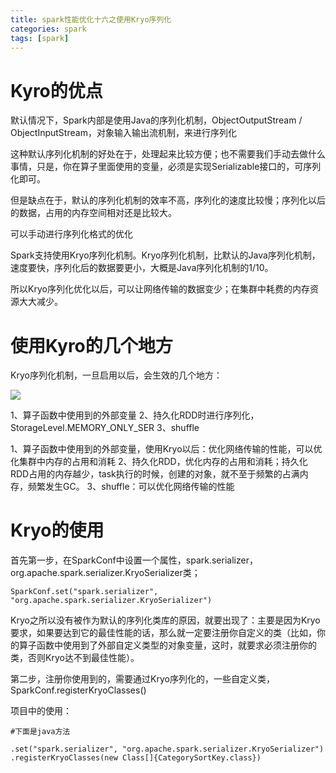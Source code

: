 ```yaml
---
title: spark性能优化十六之使用Kryo序列化
categories: spark  
tags: [spark]
---
```


# Kyro的优点

默认情况下，Spark内部是使用Java的序列化机制，ObjectOutputStream / ObjectInputStream，对象输入输出流机制，来进行序列化

<!--more-->

这种默认序列化机制的好处在于，处理起来比较方便；也不需要我们手动去做什么事情，只是，你在算子里面使用的变量，必须是实现Serializable接口的，可序列化即可。

但是缺点在于，默认的序列化机制的效率不高，序列化的速度比较慢；序列化以后的数据，占用的内存空间相对还是比较大。

可以手动进行序列化格式的优化

Spark支持使用Kryo序列化机制。Kryo序列化机制，比默认的Java序列化机制，速度要快，序列化后的数据要更小，大概是Java序列化机制的1/10。

所以Kryo序列化优化以后，可以让网络传输的数据变少；在集群中耗费的内存资源大大减少。


# 使用Kyro的几个地方

Kryo序列化机制，一旦启用以后，会生效的几个地方：

![](http://ols7leonh.bkt.clouddn.com//assert/img/bigdata/spark从入门到精通_笔记/performance_kryo.png)



1、算子函数中使用到的外部变量
2、持久化RDD时进行序列化，StorageLevel.MEMORY_ONLY_SER
3、shuffle

1、算子函数中使用到的外部变量，使用Kryo以后：优化网络传输的性能，可以优化集群中内存的占用和消耗
2、持久化RDD，优化内存的占用和消耗；持久化RDD占用的内存越少，task执行的时候，创建的对象，就不至于频繁的占满内存，频繁发生GC。
3、shuffle：可以优化网络传输的性能


# Kryo的使用

首先第一步，在SparkConf中设置一个属性，spark.serializer，org.apache.spark.serializer.KryoSerializer类；


```
SparkConf.set("spark.serializer", "org.apache.spark.serializer.KryoSerializer")
```


Kryo之所以没有被作为默认的序列化类库的原因，就要出现了：主要是因为Kryo要求，如果要达到它的最佳性能的话，那么就一定要注册你自定义的类（比如，你的算子函数中使用到了外部自定义类型的对象变量，这时，就要求必须注册你的类，否则Kryo达不到最佳性能）。

第二步，注册你使用到的，需要通过Kryo序列化的，一些自定义类，SparkConf.registerKryoClasses()

项目中的使用：
```
#下面是java方法

.set("spark.serializer", "org.apache.spark.serializer.KryoSerializer")
.registerKryoClasses(new Class[]{CategorySortKey.class})
```

